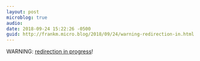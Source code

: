 ```yaml
---
layout: post
microblog: true
audio: 
date: 2018-09-24 15:22:26 -0500
guid: http://frankm.micro.blog/2018/09/24/warning-redirection-in.html
---
```

WARNING: [redirection in progress](https://www.vanityfair.com/news/2018/09/trump-wanted-to-nuke-rosenstein-to-save-kavanaughs-bacon/amp?mbid=social_twitter&__twitter_impression=true)! 
